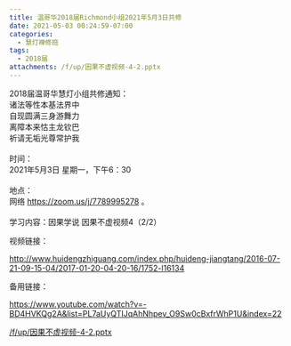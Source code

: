 ```yaml
---
title: 温哥华2018届Richmond小组2021年5月3日共修
date: 2021-05-03 00:24:59-07:00
categories:
  - 慧灯禅修班
tags:
  - 2018届
attachments: /f/up/因果不虚视频-4-2.pptx
---
```

2018届温哥华慧灯小组共修通知：\
诸法等性本基法界中\
自现圆满三身游舞力\
离障本来怙主龙钦巴\
祈请无垢光尊常护我\
\
时间：\
2021年5月3日 星期一，下午6：30\
\
地点：\
网络 <https://zoom.us/j/7789995278> 。\
\
学习内容：因果学说 因果不虚视频4（2/2）

视频链接：

<http://www.huidengzhiguang.com/index.php/huideng-jiangtang/2016-07-21-09-15-04/2017-01-20-04-20-16/1752-l16134>

备用链接：

<https://www.youtube.com/watch?v=-BD4HVKQg2A&list=PL7aUyQTIJqAhNhpev_O9Sw0cBxfrWhP1U&index=22>

[/f/up/因果不虚视频-4-2.pptx](http://huidengchanxiu.net/hdv/f/up/因果不虚视频-4-2.pptx)
